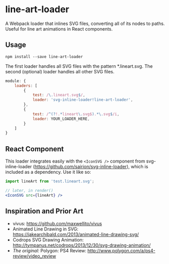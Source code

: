# line-art-loader
A Webpack loader that inlines SVG files, converting all of its nodes to paths. Useful for line art animations in React components.

## Usage
`npm install --save line-art-loader`

The first loader handles all SVG files with the pattern *.lineart.svg. The second (optional) loader handles all other SVG files.

```javascript
module: {
    loaders: [
        {
            test: /\.lineart.svg$/,
            loader: 'svg-inline-loader!line-art-loader',
        },
        {
            test: /^(?!.*lineart\.svg$).*\.svg$/i,
            loader: YOUR_LOADER_HERE,
        }
    ]
}
```

## React Component
This loader integrates easily with the `<IconSVG />` component from svg-inline-loader (https://github.com/sairion/svg-inline-loader), which is included as a dependency. Use it like so:

```jsx
import lineArt from 'test.lineart.svg';

// later, in render()
<IconSVG src={lineArt} />
```

## Inspiration and Prior Art
- vivus: https://github.com/maxwellito/vivus
- Animated Line Drawing in SVG: https://jakearchibald.com/2013/animated-line-drawing-svg/
- Codrops SVG Drawing Animation: http://tympanus.net/codrops/2013/12/30/svg-drawing-animation/
- *The original:* Polygon: PS4 Review: http://www.polygon.com/a/ps4-review/video_review

